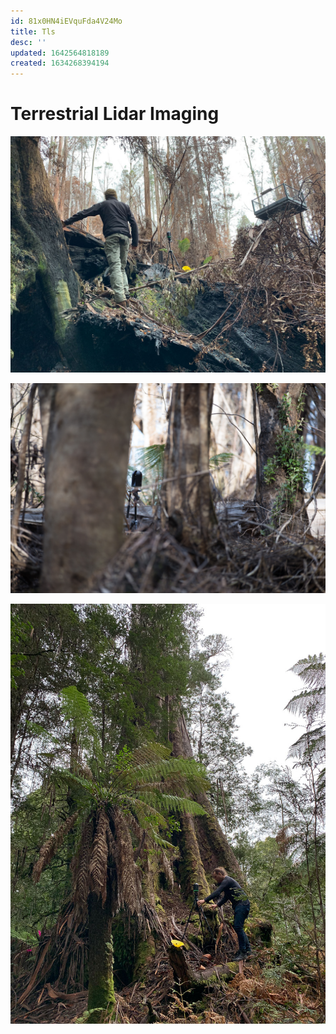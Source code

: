 ```yaml
---
id: 81x0HN4iEVquFda4V24Mo
title: Tls
desc: ''
updated: 1642564818189
created: 1634268394194
---
```

# Terrestrial Lidar Imaging
![](/assets/images/arve/arve-1.jpg)

![](/assets/images/tasmania-tree-compress-6.jpg)

![](/assets/images/styx/styx-1.jpg)
